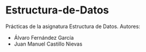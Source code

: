 # Estructura-de-Datos
Prácticas de la asignatura Estructura de Datos.
Autores:
* Álvaro Fernández García
* Juan Manuel Castillo Nievas
